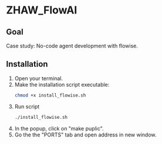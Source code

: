 # ZHAW_FlowAI

## Goal
Case study: No-code agent development with flowise.

## Installation
1. Open your terminal.
2. Make the installation script executable:
   ```bash
   chmod +x install_flowise.sh
   ```
3. Run script
   ```bash
   ./install_flowise.sh
   ```
4. In the popup, click on "make puplic".
5. Go the the "PORTS" tab and open address in new window.